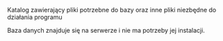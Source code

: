 Katalog zawierający pliki potrzebne do bazy oraz inne pliki niezbędne do działania programu

Baza danych znajduje się na serwerze i nie ma potrzeby jej instalacji.